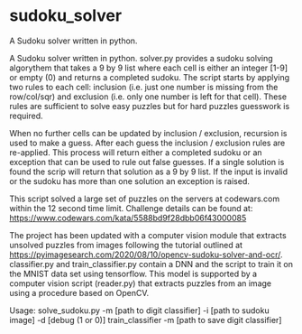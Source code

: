 # sudoku_solver
A Sudoku solver written in python.

A Sudoku solver written in python. solver.py provides a sudoku solving algorythem that takes a 9 by 9 list where each cell is either an integer [1-9] or empty (0) and returns a completed sudoku. The script starts by applying two rules to each cell: inclusion (i.e. just one number is missing from the row/col/sqr) and exclusion (i.e. only one number is left for that cell). These rules are sufficient to solve easy puzzles but for hard puzzles guesswork is required.

When no further cells can be updated by inclusion / exclusion, recursion is used to make a guess. After each guess the inclusion / exclusion rules are re-applied. This process will return either a completed sudoku or an exception that can be used to rule out false guesses. If a single solution is found the scrip will return that solution as a 9 by 9 list. If the input is invalid or the sudoku has more than one solution an exception is raised.

This script solved a large set of puzzles on the servers at codewars.com within the 12 second time limit. Challenge details can be found at: https://www.codewars.com/kata/5588bd9f28dbb06f43000085

The project has been updated with a computer vision module that extracts unsolved puzzles from images following the tutorial outlined at https://pyimagesearch.com/2020/08/10/opencv-sudoku-solver-and-ocr/. classifier.py and train_classifier.py contain a DNN and the script to train it on the MNIST data set using tensorflow. This model is supported by a computer vision script (reader.py) that extracts puzzles from an image using a procedure based on OpenCV. 

Usage: 
solve_sudoku.py -m [path to digit classifier] -i [path to sudoku image] -d [debug (1 or 0)] 
train_classifier -m [path to save digit classifier]

